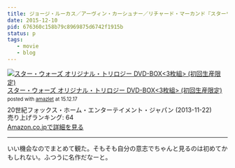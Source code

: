 ```yaml
---
title: ジョージ・ルーカス／アーヴィン・カーシュナー／リチャード・マーカンド『スターウォーズ（特別編　エピソード4/5/6）』を観た
date: 2015-12-10
pid: 676360c158b79c8969875d6742f1915b
status: p
tags:
   - movie
   - blog
---
```


<div class="amazlet-box" style="margin-bottom:0px;"><div class="amazlet-image" style="float:left;margin:0px 12px 1px 0px;"><a href="http://www.amazon.co.jp/exec/obidos/ASIN/B00FWUJXRO/dotimpact-22/ref=nosim/" name="amazletlink" target="_blank"><img src="http://ecx.images-amazon.com/images/I/51EDj-fg1TL._SL160_.jpg" alt="スター・ウォーズ オリジナル・トリロジー DVD-BOX<3枚組> (初回生産限定)" style="border: none;" /></a></div><div class="amazlet-info" style="line-height:120%; margin-bottom: 10px"><div class="amazlet-name" style="margin-bottom:10px;line-height:120%"><a href="http://www.amazon.co.jp/exec/obidos/ASIN/B00FWUJXRO/dotimpact-22/ref=nosim/" name="amazletlink" target="_blank">スター・ウォーズ オリジナル・トリロジー DVD-BOX<3枚組> (初回生産限定)</a><div class="amazlet-powered-date" style="font-size:80%;margin-top:5px;line-height:120%">posted with <a href="http://www.amazlet.com/" title="amazlet" target="_blank">amazlet</a> at 15.12.17</div></div><div class="amazlet-detail">20世紀フォックス・ホーム・エンターテイメント・ジャパン (2013-11-22)<br />売り上げランキング: 64<br /></div><div class="amazlet-sub-info" style="float: left;"><div class="amazlet-link" style="margin-top: 5px"><a href="http://www.amazon.co.jp/exec/obidos/ASIN/B00FWUJXRO/dotimpact-22/ref=nosim/" name="amazletlink" target="_blank">Amazon.co.jpで詳細を見る</a></div></div></div><div class="amazlet-footer" style="clear: left"></div></div>

---- 

いい機会なのでまとめて観た。そもそも自分の意志でちゃんと見るのは初めてかもしれない。ふつうに名作だなーと。